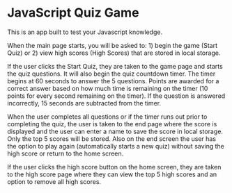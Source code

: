 # JavaScript Quiz Game

This is an app built to test your Javascript knowledge.

When the main page starts, you will be asked to: 1) begin the game (Start Quiz) or 2) view high scores (High Scores) that are stored in local storage.

If the user clicks the Start Quiz, they are taken to the game page and starts the quiz questions. It will also begin the quiz countdown timer. The timer begins at 60 seconds to answer the 5 questions. Points are awarded for a correct answer based on how much time is remaining on the timer (10 points for every second remaining on the timer). If the question is answered incorrectly, 15 seconds are subtracted from the timer.

When the user completes all questions or if the timer runs out prior to completing the quiz, the user is taken to the end page where the score is displayed and the user can enter a name to save the score in local storage. Only the top 5 scores will be stored. Also on the end screen the user has the option to play again (automatically starts a new quiz) without saving the high score or return to the home screen.

If the user clicks the high score button on the home screen, they are taken to the high score page where they can view the top 5 high scores and an option to remove all high scores. 
